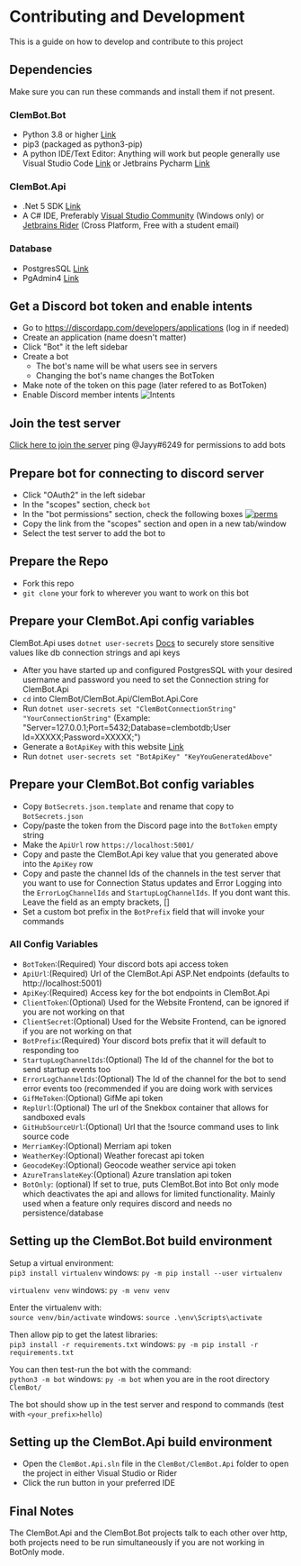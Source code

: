 Contributing and Development
============================
This is a guide on how to develop and contribute to this project

## Dependencies
Make sure you can run these commands and install them if not present.
### ClemBot.Bot
* Python 3.8 or higher [Link](https://www.python.org/downloads/release/python-380/)
* pip3 (packaged as python3-pip) 
* A python IDE/Text Editor: Anything will work but people generally use Visual Studio Code [Link](https://code.visualstudio.com/) or Jetbrains Pycharm [Link](https://www.jetbrains.com/pycharm/)

### ClemBot.Api
* .Net 5 SDK [Link](https://dotnet.microsoft.com/download/dotnet/5.0)
* A C# IDE, Preferably [Visual Studio Community](https://visualstudio.microsoft.com/) (Windows only) or [Jetbrains Rider](https://www.jetbrains.com/rider/) (Cross Platform, Free with a student email)

### Database
* PostgresSQL [Link](https://www.postgresql.org/download/)
* PgAdmin4 [Link](https://www.pgadmin.org/download/)

## Get a Discord bot token and enable intents
* Go to https://discordapp.com/developers/applications (log in if needed)
* Create an application (name doesn't matter)
* Click "Bot" it the left sidebar
* Create a bot
  * The bot's name will be what users see in servers
  * Changing the bot's name changes the BotToken
* Make note of the token on this page (later refered to as BotToken)
* Enable Discord member intents ![Intents](https://i.postimg.cc/hhWy9N7W/Screen-Shot-2020-11-06-at-10-30-25-AM.png)


## Join the test server
[Click here to join the server](https://discord.gg/FACu8k4)
ping @Jayy#6249 for permissions to add bots

## Prepare bot for connecting to discord server
* Click "OAuth2" in the left sidebar
* In the "scopes" section, check `bot`
* In the "bot permissions" section, check the following boxes [![perms](https://i.postimg.cc/NFkdvDCY/perms.png)](https://postimg.cc/xNqvKvSF)
* Copy the link from the "scopes" section and open in a new tab/window
* Select the test server to add the bot to

## Prepare the Repo
* Fork this repo
* `git clone` your fork to wherever you want to work on this bot

## Prepare your ClemBot.Api config variables
ClemBot.Api uses `dotnet user-secrets` [Docs](https://docs.microsoft.com/en-us/aspnet/core/security/app-secrets?view=aspnetcore-5.0) to securely store sensitive values like db connection strings and api keys

* After you have started up and configured PostgresSQL with your desired username and password you need to set the Connection string for ClemBot.Api
* `cd` into ClemBot/ClemBot.Api/ClemBot.Api.Core
* Run `dotnet user-secrets set "ClemBotConnectionString" "YourConnectionString"` (Example:  "Server=127.0.0.1;Port=5432;Database=clembotdb;User Id=XXXXX;Password=XXXXX;")
* Generate a `BotApiKey` with this website [Link](https://www.allkeysgenerator.com/Random/Security-Encryption-Key-Generator.aspx)
* Run `dotnet user-secrets set "BotApiKey" "KeyYouGeneratedAbove"`

## Prepare your ClemBot.Bot config variables
* Copy `BotSecrets.json.template` and rename that copy to `BotSecrets.json`
* Copy/paste the token from the Discord page into the `BotToken` empty string
* Make the `ApiUrl` row `https://localhost:5001/`
* Copy and paste the ClemBot.Api key value that you generated above into the `ApiKey` row
* Copy and paste the channel Ids of the channels in the test server that you want to use for Connection Status updates and Error Logging into the `ErrorLogChannelIds` and `StartupLogChannelIds`. If you dont want this. Leave the field as an empty brackets, []
* Set a custom bot prefix in the `BotPrefix` field that will invoke your commands 

### All Config Variables

* `BotToken`:(Required) Your discord bots api access token
* `ApiUrl`:(Required) Url of the ClemBot.Api ASP.Net endpoints (defaults to http://localhost:5001)
* `ApiKey`:(Required) Access key for the bot endpoints in ClemBot.Api
* `ClientToken`:(Optional) Used for the Website Frontend, can be ignored if you are not working on that
* `ClientSecret`:(Optional) Used for the Website Frontend, can be ignored if you are not working on that
* `BotPrefix`:(Required) Your discord bots prefix that it will default to responding too
* `StartupLogChannelIds`:(Optional) The Id of the channel for the bot to send startup events too
* `ErrorLogChannelIds`:(Optional) The Id of the channel for the bot to send error events too (recommended if you are doing work with services
* `GifMeToken`:(Optional) GifMe api token
* `ReplUrl`:(Optional) The url of the Snekbox container that allows for sandboxed evals
* `GitHubSourceUrl`:(Optional) Url that the !source command uses to link source code
* `MerriamKey`:(Optional) Merriam api token
* `WeatherKey`:(Optional) Weather forecast api token
* `GeocodeKey`:(Optional) Geocode weather service api token
* `AzureTranslateKey`:(Optional) Azure translation api token
* `BotOnly`: (optional) If set to true, puts ClemBot.Bot into Bot only mode which deactivates the api and allows for limited functionality. Mainly used when a feature only requires discord and needs no persistence/database

## Setting up the ClemBot.Bot build environment
Setup a virtual environment:  
`pip3 install virtualenv` windows: `py -m pip install --user virtualenv`

`virtualenv venv`  windows: `py -m venv venv`

Enter the virtualenv with:  
`source venv/bin/activate` windows: `source .\env\Scripts\activate`

Then allow pip to get the latest libraries:  
`pip3 install -r requirements.txt` windows: `py -m pip install -r requirements.txt`

You can then test-run the bot with the command:  
`python3 -m bot`  windows: `py -m bot`
when you are in the root directory `ClemBot/`

The bot should show up in the test server and respond to commands (test with `<your_prefix>hello`)

## Setting up the ClemBot.Api build environment

* Open the `ClemBot.Api.sln` file in the `ClemBot/ClemBot.Api` folder to open the project in either Visual Studio or Rider
* Click the run button in your preferred IDE

## Final Notes
The ClemBot.Api and the ClemBot.Bot projects talk to each other over http, both projects need to be run simultaneously if you are not working in BotOnly mode.
